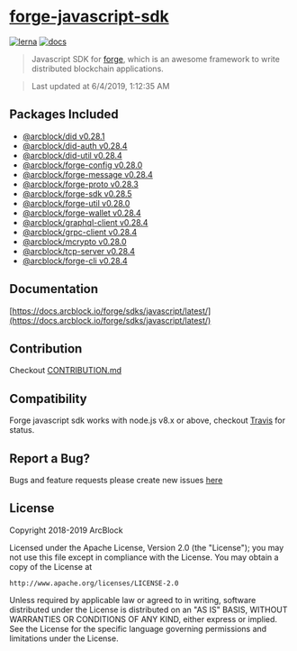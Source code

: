 # [forge-javascript-sdk](https://github.com/ArcBlock/forge-js)

[![lerna](https://img.shields.io/badge/maintained%20with-lerna-cc00ff.svg)](https://lernajs.io/)
[![docs](https://img.shields.io/badge/powered%20by-arcblock-green.svg)](https://docs.arcblock.io)

> Javascript SDK for [forge](https://docs.arcblock.io/forge/latest/), which is an awesome framework to write distributed blockchain applications.

> Last updated at 6/4/2019, 1:12:35 AM

## Packages Included

- [@arcblock/did v0.28.1](./packages/did)
- [@arcblock/did-auth v0.28.4](./packages/did-auth)
- [@arcblock/did-util v0.28.4](./packages/did-util)
- [@arcblock/forge-config v0.28.0](./packages/forge-config)
- [@arcblock/forge-message v0.28.4](./packages/forge-message)
- [@arcblock/forge-proto v0.28.3](./packages/forge-proto)
- [@arcblock/forge-sdk v0.28.5](./packages/forge-sdk)
- [@arcblock/forge-util v0.28.0](./packages/forge-util)
- [@arcblock/forge-wallet v0.28.4](./packages/forge-wallet)
- [@arcblock/graphql-client v0.28.4](./packages/graphql-client)
- [@arcblock/grpc-client v0.28.4](./packages/grpc-client)
- [@arcblock/mcrypto v0.28.0](./packages/mcrypto)
- [@arcblock/tcp-server v0.28.4](./packages/tcp-server)
- [@arcblock/forge-cli v0.28.4](./apps/forge-cli)

## Documentation

[https://docs.arcblock.io/forge/sdks/javascript/latest/](https://docs.arcblock.io/forge/sdks/javascript/latest/)

## Contribution

Checkout [CONTRIBUTION.md](./CONTRIBUTION.md)

## Compatibility

Forge javascript sdk works with node.js v8.x or above, checkout [Travis](https://travis-ci.com/ArcBlock/forge-js/builds) for status.

## Report a Bug?

Bugs and feature requests please create new issues [here](https://github.com/ArcBlock/forge-js/issues)

## License

Copyright 2018-2019 ArcBlock

Licensed under the Apache License, Version 2.0 (the "License");
you may not use this file except in compliance with the License.
You may obtain a copy of the License at

    http://www.apache.org/licenses/LICENSE-2.0

Unless required by applicable law or agreed to in writing, software
distributed under the License is distributed on an "AS IS" BASIS,
WITHOUT WARRANTIES OR CONDITIONS OF ANY KIND, either express or implied.
See the License for the specific language governing permissions and
limitations under the License.
